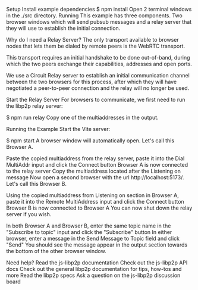 Setup
Install example dependencies
$ npm install
Open 2 terminal windows in the ./src directory.
Running
This example has three components. Two browser windows which will send pubsub messages and a relay server that they will use to establish the initial connection.

Why do I need a Relay Server?
The only transport available to browser nodes that lets them be dialed by remote peers is the WebRTC transport.

This transport requires an initial handshake to be done out-of-band, during which the two peers exchange their capabilities, addresses and open ports.

We use a Circuit Relay server to establish an initial communication channel between the two browsers for this process, after which they will have negotiated a peer-to-peer connection and the relay will no longer be used.


Start the Relay Server
For browsers to communicate, we first need to run the libp2p relay server:

$ npm run relay
Copy one of the multiaddresses in the output.

Running the Example
Start the Vite server:

$ npm start
A browser window will automatically open. Let's call this Browser A.

Paste the copied multiaddress from the relay server, paste it into the Dial MultiAddr input and click the Connect button
Browser A is now connected to the relay server
Copy the multiaddress located after the Listening on message
Now open a second browser with the url http://localhost:5173/. Let's call this Browser B.

Using the copied multiaddress from Listening on section in Browser A, paste it into the Remote MultiAddress input and click the Connect button
Browser B is now connected to Browser A
You can now shut down the relay server if you wish.

In both Browser A and Browser B, enter the same topic name in the "Subscribe to topic" input and click the "Subscribe" button
In either browser, enter a message in the Send Message to Topic field and click "Send"
You should see the message appear in the output section towards the bottom of the other browser window.

Need help?
Read the js-libp2p documentation
Check out the js-libp2p API docs
Check out the general libp2p documentation for tips, how-tos and more
Read the libp2p specs
Ask a question on the js-libp2p discussion board